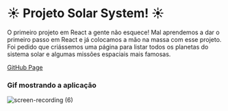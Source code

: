 # :sunny: Projeto Solar System! :sunny:

O primeiro projeto em React a gente não esquece! Mal aprendemos a dar o primeiro passo em React e já colocamos a mão na massa com esse projeto. 
Foi pedido que criássemos uma página para listar todos os planetas do sistema solar e algumas missões espaciais mais famosas. 

[GitHub Page](https://joanamds.github.io/projeto-solar-system/)
### Gif mostrando a aplicação
![screen-recording (6)](https://user-images.githubusercontent.com/106452876/208135486-7b08d986-e945-45c6-95fc-eb52183ae584.gif)
